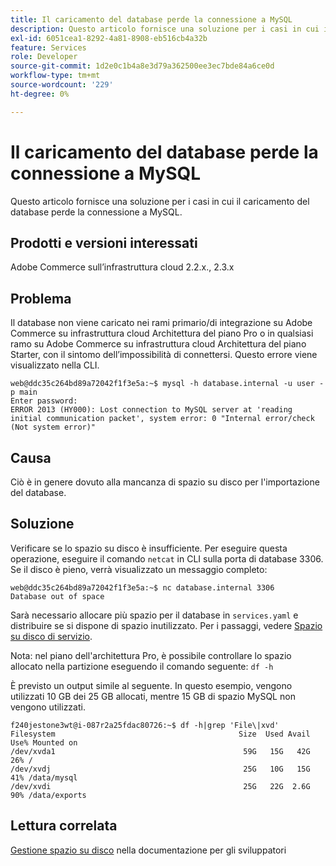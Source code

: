 ```yaml
---
title: Il caricamento del database perde la connessione a MySQL
description: Questo articolo fornisce una soluzione per i casi in cui il caricamento del database perde la connessione a MySQL.
exl-id: 6051cea1-8292-4a81-8908-eb516cb4a32b
feature: Services
role: Developer
source-git-commit: 1d2e0c1b4a8e3d79a362500ee3ec7bde84a6ce0d
workflow-type: tm+mt
source-wordcount: '229'
ht-degree: 0%

---
```


# Il caricamento del database perde la connessione a MySQL

Questo articolo fornisce una soluzione per i casi in cui il caricamento del database perde la connessione a MySQL.

## Prodotti e versioni interessati

Adobe Commerce sull’infrastruttura cloud 2.2.x., 2.3.x

## Problema

Il database non viene caricato nei rami primario/di integrazione su Adobe Commerce su infrastruttura cloud Architettura del piano Pro o in qualsiasi ramo su Adobe Commerce su infrastruttura cloud Architettura del piano Starter, con il sintomo dell’impossibilità di connettersi. Questo errore viene visualizzato nella CLI.

```
web@ddc35c264bd89a72042f1f3e5a:~$ mysql -h database.internal -u user -p main
Enter password:
ERROR 2013 (HY000): Lost connection to MySQL server at 'reading initial communication packet', system error: 0 "Internal error/check (Not system error)"
```

## Causa

Ciò è in genere dovuto alla mancanza di spazio su disco per l&#39;importazione del database.

## Soluzione

Verificare se lo spazio su disco è insufficiente. Per eseguire questa operazione, eseguire il comando `netcat` in CLI sulla porta di database 3306. Se il disco è pieno, verrà visualizzato un messaggio completo:

```
web@ddc35c264bd89a72042f1f3e5a:~$ nc database.internal 3306
Database out of space
```

Sarà necessario allocare più spazio per il database in `services.yaml` e distribuire se si dispone di spazio inutilizzato. Per i passaggi, vedere [Spazio su disco di servizio](https://devdocs.magento.com/cloud/project/manage-disk-space.html#service-disk-space).

Nota: nel piano dell&#39;architettura Pro, è possibile controllare lo spazio allocato nella partizione eseguendo il comando seguente: `df -h`

È previsto un output simile al seguente. In questo esempio, vengono utilizzati 10 GB dei 25 GB allocati, mentre 15 GB di spazio MySQL non vengono utilizzati.

```
f240jestone3wt@i-087r2a25fdac80726:~$ df -h|grep 'File\|xvd'
Filesystem                                         Size  Used Avail Use% Mounted on
/dev/xvda1                                          59G   15G   42G  26% /
/dev/xvdj                                           25G   10G   15G  41% /data/mysql
/dev/xvdi                                           25G   22G  2.6G  90% /data/exports
```

## Lettura correlata

[Gestione spazio su disco](https://devdocs.magento.com/cloud/project/manage-disk-space.html) nella documentazione per gli sviluppatori
